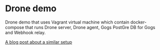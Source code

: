 # Drone demo

Drone demo that uses Vagrant virtual machine which contain docker-compose that runs Drone server, Drone agent, Gogs PostGre DB for Gogs and Webhook relay.

[A blog post about a similar setup](https://webhookrelay.com/blog/2019/02/11/using-drone-for-simple-selfhosted-ci-cd/)

